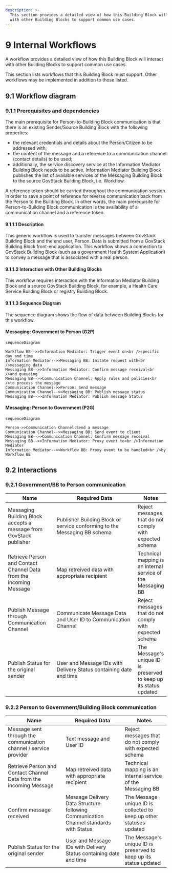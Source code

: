 ```yaml
---
description: >-
  This section provides a detailed view of how this Building Block will interact
  with other Building Blocks to support common use cases.
---
```


# 9 Internal Workflows

A workflow provides a detailed view of how this Building Block will interact with other Building Blocks to support common use cases.

This section lists workflows that this Building Block must support. Other workflows may be implemented in addition to those listed.

## 9.1   Workflow diagram <a href="#_z337ya" id="_z337ya"></a>

### 9.1.1 Prerequisites and dependencies <a href="#_3j2qqm3" id="_3j2qqm3"></a>

The main prerequisite for Person-to-Building Block communication is that there is an existing Sender/Source Building Block with the following properties:

* the relevant credentials and details about the Person/Citizen to be addressed with;
* the content of the message and a reference to a communication channel (contact details) to be used;
* additionally, the service discovery service at the Information Mediator Building Block needs to be active. Information Mediator Building Block publishes the list of available services of the Messaging Building Block to the source GovStack Building Block, i.e. Workflow.

A reference token should be carried throughout the communication session in order to save a point of reference for reverse communication back from the Person to the Building Block. In other words, the main prerequisite for Person-to-Building Block communication is the availability of a communication channel and a reference token.

#### **9.1.1.1      Description**

This generic workflow is used to transfer messages between GovStack Building Block and the end user, Person. Data is submitted from a GovStack Building Block front-end application. This workflow shows a connection to GovStack Building Block (such as a government Health System Application) to convey a message that is associated with a real person.

#### **9.1.1.2      Interaction with Other Building Blocks**

This workflow requires interaction with the Information Mediator Building Block and a source GovStack Building Block, for example, a Health Care Service Building Block or registry Building Block.

#### **9.1.1.3      Sequence Diagram**

The sequence diagram shows the flow of data between Building Blocks for this workflow.

#### Messaging: Government to Person (G2P)

```mermaid
sequenceDiagram

Workflow BB-->>Information Mediator: Trigger event on<br />specific day and time
Information Mediator-->>Messaging BB: Initate request with<br />messaging data
Messaging BB-->>Information Mediator: Confirm message receival<br />and queueing
Messaging BB-->>Communication Channel: Apply rules and policies<br />to process the message
Communication Channel->>Person: Send message
Communication Channel-->>Messaging BB: Publish message status
Messaging BB-->>Information Mediator: Publish message Status
```

#### Messaging: Person to Government (P2G)

```mermaid
sequenceDiagram

Person->>Communication Channel:Send a message
Communication Channel-->>Messaging BB: Send event to client
Messaging BB-->>Communication Channel: Confirm message receival
Messaging BB-->>Information Mediator: Proxy event to<br />Information Mediator
Information Mediator-->>Workflow BB: Proxy event to be handled<br />by Workflow BB
```

## **9.2 Interactions**

### **9.2.1 Government/BB to Person communication**



<table data-header-hidden><thead><tr><th width="141.33333333333331">Name</th><th width="271">Required Data</th><th>Notes</th></tr></thead><tbody><tr><td>Messaging Building Block accepts a message from GovStack publisher</td><td>Publisher Building Block or service conforming to the Messaging BB schema</td><td>Reject messages that do not comply with expected schema</td></tr><tr><td>Retrieve Person and Contact Channel Data from the incoming Message </td><td>Map retreived data with appropriate recipient</td><td>Technical mapping is an internal service of the Messaging BB </td></tr><tr><td>Publish Message through Communication Channel</td><td>Communicate Message Data and User ID to Communication Channel</td><td>Reject messages that do not comply with expected schema</td></tr><tr><td>Publish Status for the original sender</td><td>User and Message IDs with Delivery Status containing date and time</td><td>The Message's unique ID is preserved to keep up its status updated</td></tr></tbody></table>

### **9.2.2** Person to Government/Building Block communication

<table data-header-hidden><thead><tr><th width="164.33333333333331">Name</th><th>Required Data</th><th>Notes</th></tr></thead><tbody><tr><td>Message sent through the communication channel / service provider</td><td>Text message and User ID</td><td>Reject messages that do not comply with expected schema</td></tr><tr><td>Retrieve Person and Contact Channel Data from the incoming Message </td><td>Map retreived data with appropriate recipient</td><td>Technical mapping is an internal service of the Messaging BB </td></tr><tr><td>Confirm message received</td><td>Message Delivery Data Structure following Communication Channel standards with Status</td><td>The Message unique ID is collected to keep up other statuses updated</td></tr><tr><td>Publish Status for the original sender</td><td>User and Message IDs with Delivery Status containing date and time</td><td>The Message's unique ID is preserved to keep up its status updated</td></tr></tbody></table>
